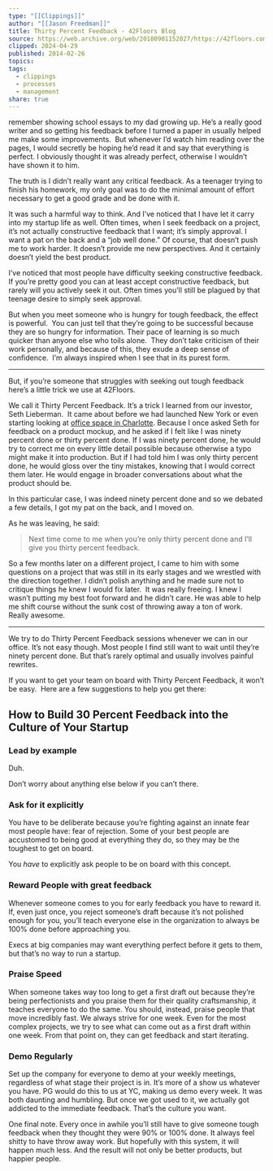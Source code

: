 ```yaml
---
type: "[[Clippings]]"
author: "[[Jason Freedman]]"
title: Thirty Percent Feedback - 42Floors Blog
source: https://web.archive.org/web/20180901152027/https://42floors.com/blog/startups/thirty-percent-feedback
clipped: 2024-04-29
published: 2014-02-26
topics: 
tags:
  - clippings
  - processes
  - management
share: true
---
```


remember showing school essays to my dad growing up. He’s a really good writer and so getting his feedback before I turned a paper in usually helped me make some improvements.  But whenever I’d watch him reading over the pages, I would secretly be hoping he’d read it and say that everything is perfect. I obviously thought it was already perfect, otherwise I wouldn’t have shown it to him.

The truth is I didn’t really want any critical feedback. As a teenager trying to finish his homework, my only goal was to do the minimal amount of effort necessary to get a good grade and be done with it.

It was such a harmful way to think. And I’ve noticed that I have let it carry into my startup life as well. Often times, when I seek feedback on a project, it’s not actually constructive feedback that I want; it’s simply approval. I want a pat on the back and a “job well done.” Of course, that doesn’t push me to work harder. It doesn’t provide me new perspectives. And it certainly doesn’t yield the best product.

I’ve noticed that most people have difficulty seeking constructive feedback. If you’re pretty good you can at least accept constructive feedback, but rarely will you actively seek it out. Often times you’ll still be plagued by that teenage desire to simply seek approval.

But when you meet someone who is hungry for tough feedback, the effect is powerful.  You can just tell that they’re going to be successful because they are so hungry for information. Their pace of learning is so much quicker than anyone else who toils alone.  They don’t take criticism of their work personally, and because of this, they exude a deep sense of confidence.  I’m always inspired when I see that in its purest form.

***

But, if you’re someone that struggles with seeking out tough feedback here’s a little trick we use at 42Floors.

We call it Thirty Percent Feedback. It’s a trick I learned from our investor, Seth Lieberman.  It came about before we had launched New York or even starting looking at [office space in Charlotte](https://web.archive.org/web/20180901152027/https://42floors.com/office-space/us/charlotte-metropolitan-area "Charlotte Office Space"). Because I once asked Seth for feedback on a product mockup, and he asked if I felt like I was ninety percent done or thirty percent done. If I was ninety percent done, he would try to correct me on every little detail possible because otherwise a typo might make it into production. But if I had told him I was only thirty percent done, he would gloss over the tiny mistakes, knowing that I would correct them later. He would engage in broader conversations about what the product should be.

In this particular case, I was indeed ninety percent done and so we debated a few details, I got my pat on the back, and I moved on.

As he was leaving, he said:

> Next time come to me when you’re only thirty percent done and I’ll give you thirty percent feedback.

So a few months later on a different project, I came to him with some questions on a project that was still in its early stages and we wrestled with the direction together. I didn’t polish anything and he made sure not to critique things he knew I would fix later.  It was really freeing. I knew I wasn’t putting my best foot forward and he didn’t care. He was able to help me shift course without the sunk cost of throwing away a ton of work.  Really awesome.

***

We try to do Thirty Percent Feedback sessions whenever we can in our office. It’s not easy though. Most people I find still want to wait until they’re ninety percent done. But that’s rarely optimal and usually involves painful rewrites.

If you want to get your team on board with Thirty Percent Feedback, it won’t be easy.  Here are a few suggestions to help you get there:

## How to Build 30 Percent Feedback into the Culture of Your Startup

### Lead by example

Duh.

Don’t worry about anything else below if you can’t there.

### Ask for it explicitly

You have to be deliberate because you’re fighting against an innate fear most people have: fear of rejection.  Some of your best people are accustomed to being good at everything they do, so they may be the toughest to get on board.

You *have* to explicitly ask people to be on board with this concept.

### Reward People with great feedback

Whenever someone comes to you for early feedback you have to reward it. If, even just once, you reject someone’s draft because it’s not polished enough for you, you’ll teach everyone else in the organization to always be 100% done before approaching you.

Execs at big companies may want everything perfect before it gets to them, but that’s no way to run a startup.

### Praise Speed

When someone takes way too long to get a first draft out because they’re being perfectionists and you praise them for their quality craftsmanship, it teaches everyone to do the same. You should, instead, praise people that move incredibly fast. We always strive for one week. Even for the most complex projects, we try to see what can come out as a first draft within one week. From that point on, they can get feedback and start iterating.

### Demo Regularly

Set up the company for everyone to demo at your weekly meetings, regardless of what stage their project is in. It’s more of a show us whatever you have. PG would do this to us at YC, making us demo every week. It was both daunting and humbling. But once we got used to it, we actually got addicted to the immediate feedback. That’s the culture you want.

One final note. Every once in awhile you’ll still have to give someone tough feedback when they thought they were 90% or 100% done. It always feel shitty to have throw away work. But hopefully with this system, it will happen much less. And the result will not only be better products, but happier people.